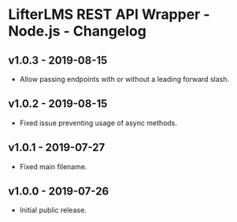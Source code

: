 LifterLMS REST API Wrapper - Node.js - Changelog
================================================

v1.0.3 - 2019-08-15
-------------------

+ Allow passing endpoints with or without a leading forward slash.


v1.0.2 - 2019-08-15
-------------------

+ Fixed issue preventing usage of async methods.


v1.0.1 - 2019-07-27
-------------------

+ Fixed main filename.


v1.0.0 - 2019-07-26
-------------------

+ Initial public release.
